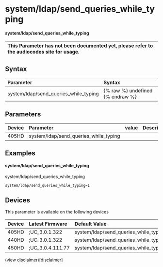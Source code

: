 ﻿---
description: system/ldap/send_queries_while_typing
search:
    keywords: ['system','ldap','send_queries_while_typing']
---

# system/ldap/send_queries_while_typing

#### system/ldap/send_queries_while_typing


| This Parameter has not been documented yet, please refer to the audiocodes site for usage.  |
| :--- |

## Syntax
| Parameter | Syntax |
| :--- | :--- |
|system/ldap/send_queries_while_typing | {% raw %} undefined {% endraw %} |

## Parameters
|Device|Parameter|value|Description|
|:---|:---|:---|:---|
| 405HD | system/ldap/send_queries_while_typing |  |  |

## Examples
#### system/ldap/send_queries_while_typing

system/ldap/send_queries_while_typing

```
system/ldap/send_queries_while_typing=1
```

## Devices
This parameter is available on the following devices

| Device | Latest Firmware | Default Value |
|:---|:---|:---|
| 405HD | ;UC_3.0.1.322 | system/ldap/send_queries_while_typing=1 
| 440HD | ;UC_3.0.1.322 | system/ldap/send_queries_while_typing=1 
| 450HD | ;UC_3.0.4.111.77 | system/ldap/send_queries_while_typing=1 

(view disclaimer)[disclaimer]
